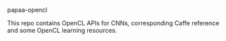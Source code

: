 papaa-opencl

This repo contains OpenCL APIs for CNNs, corresponding Caffe reference and some OpenCL learning resources.
